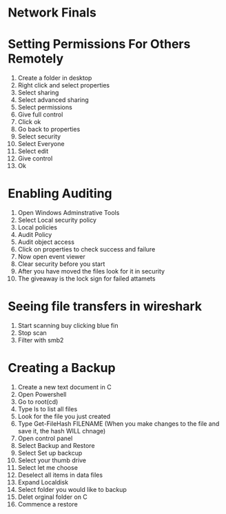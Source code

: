 # Network Finals

# Setting Permissions For Others Remotely

1. Create a folder in desktop
2. Right click and select properties
3. Select sharing
4. Select advanced sharing
5. Select permissions
6. Give full control
7. Click ok
8. Go back to properties
9. Select security
10. Select Everyone
11. Select edit
12. Give control
12. Ok


# Enabling Auditing

1. Open Windows Adminstrative Tools
2. Select Local security policy
3. Local policies
4. Audit Policy
5. Audit object access
6. Click on properties to check success and failure
7. Now open event viewer
8. Clear security before you start
9. After you have moved the files look for it in security
10. The giveaway is the lock sign for failed attamets


# Seeing file transfers in wireshark

1. Start scanning buy clicking blue fin
3. Stop scan
3. Filter with smb2

# Creating a Backup

1. Create a new text document in C
2. Open Powershell
3. Go to root(cd\)
4. Type ls to list all files
5. Look for the file you just created
6. Type Get-FileHash FILENAME (When you make changes to the file and save it, the hash WILL chnage)
7. Open control panel
8. Select Backup and Restore
9. Select Set up backcup
10. Select your thumb drive
11. Select let me choose
12. Deselect all items in data files
13. Expand Localdisk
14. Select folder you would like to backup
15. Delet orginal folder on C
16. Commence a restore 
